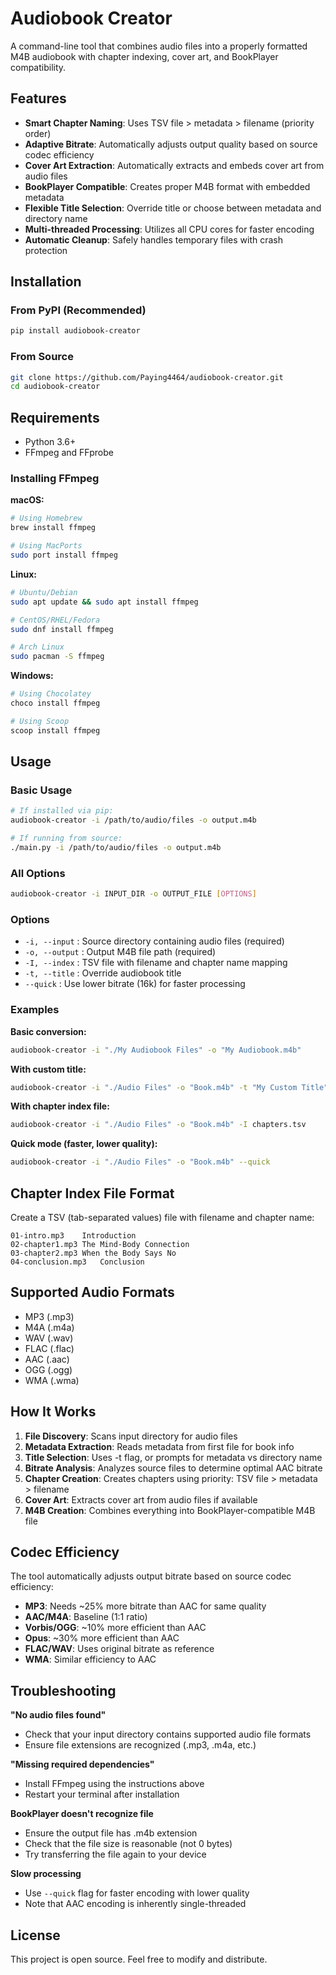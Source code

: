 # Audiobook Creator

A command-line tool that combines audio files into a properly formatted M4B audiobook with chapter indexing, cover art, and BookPlayer compatibility.

## Features

- **Smart Chapter Naming**: Uses TSV file > metadata > filename (priority order)
- **Adaptive Bitrate**: Automatically adjusts output quality based on source codec efficiency
- **Cover Art Extraction**: Automatically extracts and embeds cover art from audio files
- **BookPlayer Compatible**: Creates proper M4B format with embedded metadata
- **Flexible Title Selection**: Override title or choose between metadata and directory name
- **Multi-threaded Processing**: Utilizes all CPU cores for faster encoding
- **Automatic Cleanup**: Safely handles temporary files with crash protection

## Installation

### From PyPI (Recommended)
```bash
pip install audiobook-creator
```

### From Source
```bash
git clone https://github.com/Paying4464/audiobook-creator.git
cd audiobook-creator
```

## Requirements

- Python 3.6+
- FFmpeg and FFprobe

### Installing FFmpeg

**macOS:**
```bash
# Using Homebrew
brew install ffmpeg

# Using MacPorts
sudo port install ffmpeg
```

**Linux:**
```bash
# Ubuntu/Debian
sudo apt update && sudo apt install ffmpeg

# CentOS/RHEL/Fedora
sudo dnf install ffmpeg

# Arch Linux
sudo pacman -S ffmpeg
```

**Windows:**
```bash
# Using Chocolatey
choco install ffmpeg

# Using Scoop
scoop install ffmpeg
```

## Usage

### Basic Usage
```bash
# If installed via pip:
audiobook-creator -i /path/to/audio/files -o output.m4b

# If running from source:
./main.py -i /path/to/audio/files -o output.m4b
```

### All Options
```bash
audiobook-creator -i INPUT_DIR -o OUTPUT_FILE [OPTIONS]
```

### Options

- `-i, --input` : Source directory containing audio files (required)
- `-o, --output` : Output M4B file path (required)
- `-I, --index` : TSV file with filename and chapter name mapping
- `-t, --title` : Override audiobook title
- `--quick` : Use lower bitrate (16k) for faster processing

### Examples

**Basic conversion:**
```bash
audiobook-creator -i "./My Audiobook Files" -o "My Audiobook.m4b"
```

**With custom title:**
```bash
audiobook-creator -i "./Audio Files" -o "Book.m4b" -t "My Custom Title"
```

**With chapter index file:**
```bash
audiobook-creator -i "./Audio Files" -o "Book.m4b" -I chapters.tsv
```

**Quick mode (faster, lower quality):**
```bash
audiobook-creator -i "./Audio Files" -o "Book.m4b" --quick
```

## Chapter Index File Format

Create a TSV (tab-separated values) file with filename and chapter name:

```
01-intro.mp3	Introduction
02-chapter1.mp3	The Mind-Body Connection
03-chapter2.mp3	When the Body Says No
04-conclusion.mp3	Conclusion
```

## Supported Audio Formats

- MP3 (.mp3)
- M4A (.m4a)
- WAV (.wav)
- FLAC (.flac)
- AAC (.aac)
- OGG (.ogg)
- WMA (.wma)

## How It Works

1. **File Discovery**: Scans input directory for audio files
2. **Metadata Extraction**: Reads metadata from first file for book info
3. **Title Selection**: Uses -t flag, or prompts for metadata vs directory name
4. **Bitrate Analysis**: Analyzes source files to determine optimal AAC bitrate
5. **Chapter Creation**: Creates chapters using priority: TSV file > metadata > filename
6. **Cover Art**: Extracts cover art from audio files if available
7. **M4B Creation**: Combines everything into BookPlayer-compatible M4B file

## Codec Efficiency

The tool automatically adjusts output bitrate based on source codec efficiency:

- **MP3**: Needs ~25% more bitrate than AAC for same quality
- **AAC/M4A**: Baseline (1:1 ratio)
- **Vorbis/OGG**: ~10% more efficient than AAC
- **Opus**: ~30% more efficient than AAC
- **FLAC/WAV**: Uses original bitrate as reference
- **WMA**: Similar efficiency to AAC

## Troubleshooting

**"No audio files found"**
- Check that your input directory contains supported audio file formats
- Ensure file extensions are recognized (.mp3, .m4a, etc.)

**"Missing required dependencies"**
- Install FFmpeg using the instructions above
- Restart your terminal after installation

**BookPlayer doesn't recognize file**
- Ensure the output file has .m4b extension
- Check that the file size is reasonable (not 0 bytes)
- Try transferring the file again to your device

**Slow processing**
- Use `--quick` flag for faster encoding with lower quality
- Note that AAC encoding is inherently single-threaded

## License

This project is open source. Feel free to modify and distribute.